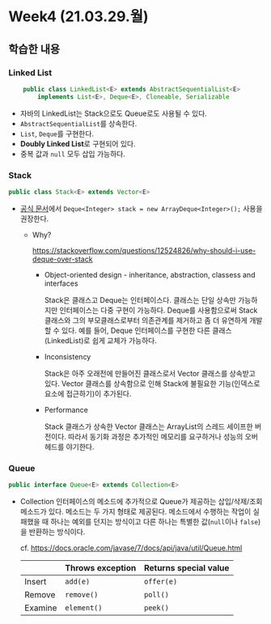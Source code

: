 # Week4 (21.03.29.월)

## 학습한 내용

### Linked List

```java
    public class LinkedList<E> extends AbstractSequentialList<E>
        implements List<E>, Deque<E>, Cloneable, Serializable
```

- 자바의 LinkedList는 Stack으로도 Queue로도 사용될 수 있다.
- `AbstractSequentialList`를 상속한다.
- `List`, `Deque`를 구현한다.
- **Doubly Linked List**로 구현되어 있다.
- 중복 값과 `null` 모두 삽입 가능하다.


### Stack 

```java
public class Stack<E> extends Vector<E>
```

- [공식 문서](https://docs.oracle.com/javase/7/docs/api/java/util/Stack.html)에서 `Deque<Integer> stack = new ArrayDeque<Integer>();` 사용을 권장한다.
  - Why?
    
    https://stackoverflow.com/questions/12524826/why-should-i-use-deque-over-stack
    
    - Object-oriented design - inheritance, abstraction, classess and interfaces
    
      Stack은 클래스고 Deque는 인터페이스다. 클래스는 단일 상속만 가능하지만 인터페이스는 다중 구현이 가능하다. Deque를 사용함으로써 Stack 클래스와 그의 부모클래스로부터 의존관계를 제거하고 좀 더 유연하게 개발할 수 있다. 예를 들어, Deque 인터페이스를 구현한 다른 클래스(LinkedList)로 쉽게 교체가 가능하다.

    - Inconsistency
    
      Stack은 아주 오래전에 만들어진 클래스로서 Vector 클래스를 상속받고 있다. Vector 클래스를 상속함으로 인해 Stack에 불필요한 기능(인덱스로 요소에 접근하기)이 추가된다.

    - Performance
    
      Stack 클래스가 상속한 Vector 클래스는 ArrayList의 스레드 세이프한 버전이다. 따라서 동기화 과정은 추가적인 메모리를 요구하거나 성능의 오버헤드를 야기한다.


### Queue

```java
public interface Queue<E> extends Collection<E>
```

- Collection 인터페이스의 메소드에 추가적으로 Queue가 제공하는 삽입/삭제/조회 메소드가 있다. 메소드는 두 가지 형태로 제공된다. 메소드에서 수행하는 작업이 실패했을 때 하나는 예외를 던지는 방식이고 다른 하나는 특별한 값(`null`이나 `false`)을 반환하는 방식이다.

  cf. https://docs.oracle.com/javase/7/docs/api/java/util/Queue.html

  ||Throws exception|Returns special value|
  |------|---|---|
  |Insert|`add(e)`|`offer(e)`|
  |Remove|`remove()`|`poll()`|
  |Examine|`element()`|`peek()`|
